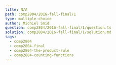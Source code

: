 ```yaml
---
title: N/A
path: comp2804/2016-fall-final/1
type: multiple-choice
author: Michiel Smid
question: comp2804/2016-fall-final/1/question.ts
solution: comp2804/2016-fall-final/1/solution.md
tags:
  - comp2804
  - comp2804-final
  - comp2804-the-product-rule
  - comp2804-counting-functions
---
```


